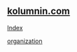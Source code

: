 ## [kolumnin.com](https://github.com/kolumnin/kolumnin.com)

[Index](https://kolumnin.github.io/kolumnin.com)

[organization](https://github.com/kolumnin-com)
